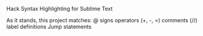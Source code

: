 Hack Syntax Highlighting for Sublime Text

As it stands, this project matches:
@ signs
operators (+, -, =)
comments (//)
label definitions
Jump statements
